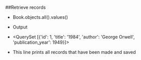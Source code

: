 ##Retrieve records
-  Book.objects.all().values()
- Output
- <QuerySet [{'id': 1, 'title': '1984', 'author': 'George Orwell', 'publication_year': 1949}]>

- This line prints all records that have been made and saved 
